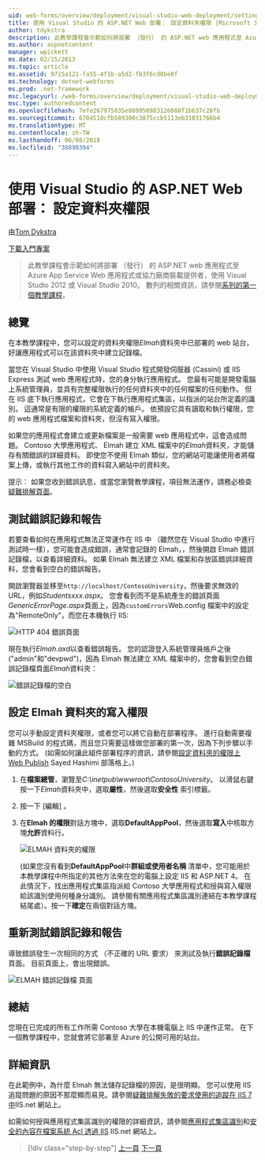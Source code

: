 ```yaml
---
uid: web-forms/overview/deployment/visual-studio-web-deployment/setting-folder-permissions
title: 使用 Visual Studio 的 ASP.NET Web 部署： 設定資料夾權限 |Microsoft 文件
author: tdykstra
description: 此教學課程會示範如何將部署 （發行） 的 ASP.NET web 應用程式至 Azure App Service Web 應用程式或協力廠商裝載提供者，使用...
ms.author: aspnetcontent
manager: wpickett
ms.date: 02/15/2013
ms.topic: article
ms.assetid: 9715a121-fa55-4f1b-a5d2-fb3f6cd8be8f
ms.technology: dotnet-webforms
ms.prod: .net-framework
msc.legacyurl: /web-forms/overview/deployment/visual-studio-web-deployment/setting-folder-permissions
msc.type: authoredcontent
ms.openlocfilehash: 7efe267975835e889950983126088f1b637c28fb
ms.sourcegitcommit: 6784510cfb589308c3875ccb5113eb31031766b4
ms.translationtype: MT
ms.contentlocale: zh-TW
ms.lasthandoff: 06/08/2018
ms.locfileid: "30890394"
---
```

<a name="aspnet-web-deployment-using-visual-studio-setting-folder-permissions"></a>使用 Visual Studio 的 ASP.NET Web 部署： 設定資料夾權限
====================
由[Tom Dykstra](https://github.com/tdykstra)

[下載入門專案](http://go.microsoft.com/fwlink/p/?LinkId=282627)

> 此教學課程會示範如何將部署 （發行） 的 ASP.NET web 應用程式至 Azure App Service Web 應用程式或協力廠商裝載提供者，使用 Visual Studio 2012 或 Visual Studio 2010。 數列的相關資訊，請參閱[系列的第一個教學課程](introduction.md)。


## <a name="overview"></a>總覽

在本教學課程中，您可以設定的資料夾權限*Elmah*資料夾中已部署的 web 站台，好讓應用程式可以在該資料夾中建立記錄檔。

當您在 Visual Studio 中使用 Visual Studio 程式開發伺服器 (Cassini) 或 IIS Express 測試 web 應用程式時，您的身分執行應用程式。 您最有可能是開發電腦上系統管理員，並具有完整權限執行的任何資料夾中的任何檔案的任何動作。 但在 IIS 底下執行應用程式，它會在下執行應用程式集區，以指派的站台所定義的識別。 這通常是有限的權限的系統定義的帳戶。 依預設它具有讀取和執行權限，您的 web 應用程式檔案和資料夾，但沒有寫入權限。

如果您的應用程式會建立或更新檔案是一般需要 web 應用程式中，這會造成問題。 Contoso 大學應用程式、 Elmah 建立 XML 檔案中的*Elmah*資料夾，才能儲存有關錯誤的詳細資料。 即使您不使用 Elmah 類似，您的網站可能讓使用者將檔案上傳，或執行其他工作的資料寫入網站中的資料夾。

提示： 如果您收到錯誤訊息，或當您瀏覽教學課程，項目無法運作，請務必檢查[疑難排解頁面](troubleshooting.md)。

## <a name="test-error-logging-and-reporting"></a>測試錯誤記錄和報告

若要查看如何在應用程式無法正常運作在 IIS 中 （雖然您在 Visual Studio 中進行測試時一樣），您可能會造成錯誤，通常會記錄的 Elmah，，然後開啟 Elmah 錯誤記錄檔，以查看詳細資料。 如果 Elmah 無法建立 XML 檔案和存放區錯誤詳細資料，您會看到空白的錯誤報告。

開啟瀏覽器並移至`http://localhost/ContosoUniversity`，然後要求無效的 URL，例如*Studentsxxx.aspx*。 您會看到而不是系統產生的錯誤頁面*GenericErrorPage.aspx*頁面上，因為`customErrors`Web.config 檔案中的設定為"RemoteOnly"，而您在本機執行 IIS:

![HTTP 404 錯誤頁面](setting-folder-permissions/_static/image1.png)

現在執行*Elmah.axd*以查看錯誤報告。 您的認證登入系統管理員帳戶之後 (&quot;admin&quot;和&quot;devpwd&quot;)，因為 Elmah 無法建立 XML 檔案中的，您會看到空白錯誤記錄檔頁面*Elmah*資料夾：

![錯誤記錄檔的空白](setting-folder-permissions/_static/image2.png)

## <a name="set-write-permission-on-the-elmah-folder"></a>設定 Elmah 資料夾的寫入權限

您可以手動設定資料夾權限，或者您可以將它自動在部署程序。 進行自動需要複雜 MSBuild 的程式碼，而且您只需要這樣做您部署的第一次，因為下列步驟以手動的方式。 (如需如何讓此組件部署程序的資訊，請參閱[設定資料夾的權限上 Web Publish](http://sedodream.com/2011/11/08/SettingFolderPermissionsOnWebPublish.aspx) Sayed Hashimi 部落格上。)

1. 在**檔案總管**，瀏覽至*C:\inetpub\wwwroot\ContosoUniversity*。 以滑鼠右鍵按一下*Elmah*資料夾中，選取**屬性**，然後選取**安全性** 索引標籤。
2. 按一下 [編輯] 。
3. 在**Elmah 的權限**對話方塊中，選取**DefaultAppPool**，然後選取**寫入**中核取方塊**允許**資料行。

    ![ELMAH 資料夾的權限](setting-folder-permissions/_static/image3.png)

    (如果您沒有看到**DefaultAppPool**中**群組或使用者名稱** 清單中，您可能用於本教學課程中所指定的其他方法來在您的電腦上設定 IIS 和 ASP.NET 4。 在此情況下，找出應用程式集區指派給 Contoso 大學應用程式和授與寫入權限給該識別使用何種身分識別。 請參閱有關應用程式集區識別連結在本教學課程結尾處）。按一下**確定**在兩個對話方塊。

## <a name="retest-error-logging-and-reporting"></a>重新測試錯誤記錄和報告

導致錯誤發生一次相同的方式 （不正確的 URL 要求） 來測試及執行**錯誤記錄檔**頁面。 目前頁面上，會出現錯誤。

![ELMAH 錯誤記錄檔 頁面](setting-folder-permissions/_static/image4.png)

## <a name="summary"></a>總結

您現在已完成的所有工作所需 Contoso 大學在本機電腦上 IIS 中運作正常。 在下一個教學課程中，您就會將它部署至 Azure 的公開可用的站台。

## <a name="more-information"></a>詳細資訊

在此範例中，為什麼 Elmah 無法儲存記錄檔的原因，是很明顯。 您可以使用 IIS 追蹤問題的原因不那麼顯而易見。請參閱[疑難排解失敗的要求使用的追蹤在 IIS 7 中](https://www.iis.net/learn/troubleshoot/using-failed-request-tracing/troubleshooting-failed-requests-using-tracing-in-iis)IIS.net 網站上。

如需如何授與應用程式集區識別的權限的詳細資訊，請參閱[應用程式集區識別](https://www.iis.net/learn/manage/configuring-security/application-pool-identities)和[安全的內容在檔案系統 Acl 透過 IIS](https://www.iis.net/learn/get-started/planning-for-security/secure-content-in-iis-through-file-system-acls) IIS.net 網站上。

> [!div class="step-by-step"]
> [上一頁](deploying-to-iis.md)
> [下一頁](deploying-to-production.md)
